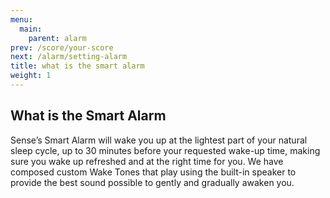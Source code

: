 ```yaml
---
menu:
  main:
    parent: alarm
prev: /score/your-score
next: /alarm/setting-alarm
title: what is the smart alarm
weight: 1
---
```


## What is the Smart Alarm


Sense’s Smart Alarm will wake you up at the lightest part of your natural sleep cycle, up to 30 minutes before your requested wake-up time, making sure you wake up refreshed and at the right time for you. We have composed custom Wake Tones that play using the built-in speaker to provide the best sound possible to gently and gradually awaken you.